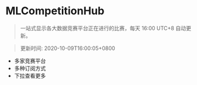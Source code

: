 # MLCompetitionHub

> 一站式显示各大数据竞赛平台正在进行的比赛，每天 16:00 UTC+8 自动更新。
  
> 更新时间: 2020-10-09T16:00:05+0800 

* 多家竞赛平台
* 多种订阅方式
* 下拉查看更多
